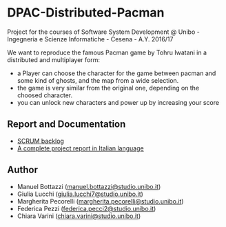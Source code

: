 # DPAC-Distributed-Pacman
Project for the courses of Software System Development @ Unibo - Ingegneria e Scienze Informatiche - Cesena - A.Y. 2016/17 

We want to reproduce the famous Pacman game by Tohru Iwatani in a distributed and multiplayer form: 
- a Player can choose the character for the game between pacman and some kind of ghosts, and the map from a wide selection. 
- the game is very similar from the original one, depending on the choosed character.
- you can unlock new characters and power up by increasing your score

## Report and Documentation

- [SCRUM backlog](DPAC_Backlog/Product_Backlog.xlsx)
- [A complete project report in Italian language](report.pdf)

## Author
- Manuel Bottazzi (manuel.bottazzi@studio.unibo.it)
- Giulia Lucchi (giulia.lucchi7@studio.unibo.it)
- Margherita Pecorelli (margherita.pecorelli@studio.unibo.it)
- Federica Pezzi (federica.pecci2@studio.unibo.it)
- Chiara Varini (chiara.varini@studio.unibo.it)
